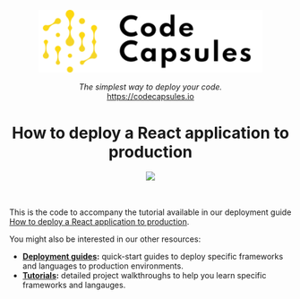 <p align="center">
  <a href="https://codecapsules.io/">
    <img alt="Code Capsules" title="Code Capsules" src="./logo.svg" width="400" style="color: black">
  </a>
</p>


<p align="center">
  <i>The simplest way to deploy your code.</i><br/> 
  <a href="https://codecapsules.io/">https://codecapsules.io</a>
</p>

<h1 align="center">
  How to deploy a React application to production
</h1>

<p align="center">
<img src="https://img.shields.io/badge/react-%2320232a.svg?style=for-the-badge&logo=react&logoColor=%2361DAFB">
</p>

<br/>


This is the code to accompany the tutorial available in our deployment guide [How to deploy a React application to production](https://codecapsules.io/docs/deployment/how-to-deploy-react-application-to-production/).

You might also be interested in our other resources:

* **[Deployment guides](http://codecapsules.io/docs/deployment/):** quick-start guides to deploy specific frameworks and languages to production environments.
* **[Tutorials](http://codecapsules.io/docs/tutorials/):** detailed project walkthroughs to help you learn specific frameworks and langauges.
